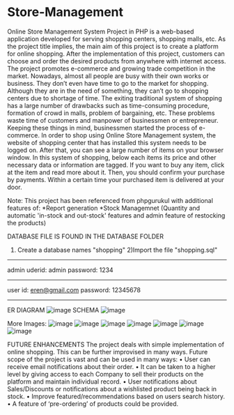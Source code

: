 # Store-Management
Online Store Management System Project in PHP is a web-based application developed 
for serving shopping centers, shopping malls, etc. As the project title implies, the main 
aim of this project is to create a platform for online shopping. After the implementation of 
this project, customers can choose and order the desired products from anywhere with 
internet access. The project promotes e-commerce and growing trade competition in the 
market.
Nowadays, almost all people are busy with their own works or business. They don’t even 
have time to go to the market for shopping. Although they are in the need of something, 
they can’t go to shopping centers due to shortage of time. The exiting traditional system of 
shopping has a large number of drawbacks such as time-consuming procedure, formation 
of crowd in malls, problem of bargaining, etc. These problems waste time of customers 
and manpower of businessmen or entrepreneur. Keeping these things in mind, 
businessmen started the process of e-commerce.
In order to shop using Online Store Management system, the website of shopping center 
that has installed this system needs to be logged on. After that, you can see a large number 
of items on your browser window. In this system of shopping, below each items its price 
and other necessary data or information are tagged. If you want to buy any item, click at 
the item and read more about it. Then, you should confirm your purchase by payments. 
Within a certain time your purchased item is delivered at your door.

Note: 
This project has been referenced from phpgurukul
with additional features of:
*Report generation
*Stock Managemnet (Quantity and automatic 'in-stock and out-stock' features and admin feature of restocking the products)

DATABASE FILE IS FOUND IN THE DATABASE FOLDER
1) Create a database names "shopping"
2)Import the file "shopping.sql"

------------------------
admin uderid: admin
password: 1234

-------------
user id: eren@gmail.com
password: 12345678

---------------------------
ER DIAGRAM
![image](https://user-images.githubusercontent.com/85788582/162221312-bf884f5b-06e4-49ab-98fd-4a26cfc0816a.png)
SCHEMA
![image](https://user-images.githubusercontent.com/85788582/162221375-321a16c9-718c-4e18-82b2-15e70e8e9c4c.png)

More Images:
![image](https://user-images.githubusercontent.com/85788582/162222002-86ddd866-386c-48c2-bb98-5163348006df.png)
![image](https://user-images.githubusercontent.com/85788582/162222024-15a44c99-ec10-450b-84c7-7e15a027c23a.png)
![image](https://user-images.githubusercontent.com/85788582/162222051-7f406618-560a-4a47-8fb9-c4c9bf0b9c72.png)
![image](https://user-images.githubusercontent.com/85788582/162222091-b46adac1-6a4e-4db4-af75-ef37b40b0cfb.png)
![image](https://user-images.githubusercontent.com/85788582/162222147-ea26dedf-6ec9-4c79-8271-f2ab4cc715cd.png)
![image](https://user-images.githubusercontent.com/85788582/162222201-6ade36eb-a62b-4e09-babd-4be05feb8aa1.png)
![image](https://user-images.githubusercontent.com/85788582/162222229-3ed75c96-8ff6-43ea-a8f2-e1306c205448.png)


FUTURE ENHANCEMENTS
The project deals with simple implementation of online shopping. This can be further improvised in many ways. Future scope of the project is vast and can be used in 
many ways:
•	User can receive email notifications about their order.
•	It can be taken to a higher level by giving access to each Company to sell their products on the platform and maintain individual record.
•	User notifications about Sales/Discounts or notifications about a wishlisted product being back in stock.
•	Improve featured/recommendations based on users search history.
•	A feature of ‘pre-ordering’ of products could be provided.







